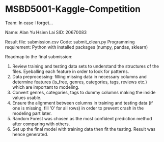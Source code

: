 # MSBD5001-Kaggle-Competition
Team: In case I forget...

Name: Alan Yu Hsien Lai
SID: 20670083

Result file: submission.csv
Code: submit_clean.py
Programming requirement: Python with installed packages (numpy, pandas, sklearn)

Roadmap to the final submission:
1. Review training and testing data sets to understand the structures of the files. Eyeballing each feature in order to look for patterns.
2. Data preprocessing: filling missing data in necessary columns and determine features (is_free, genres, categories, tags, reviews etc.) which are important to modeling.
3. Convert genres, categories, tags to dummy columns making the inside values usable.
4. Ensure the alignment between columns in training and testing data (if one is missing, fill '0' for all rows) in order to prevent crash in the modeling part later.
5. Random Forest was chosen as the most confident prediction method after comparing with others.
6. Set up the final model with training data then fit the testing. Result was hence generated.
